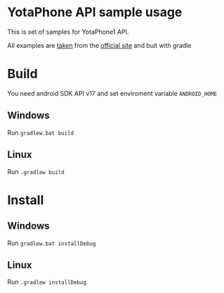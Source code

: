 # YotaPhone API sample usage
This is set of samples for YotaPhone1 API.

All examples are [taken](http://yotaphone.com/media/YotaPhone_API_usage_sample.zip) from the [official site](http://yotaphone.com/developer/docs/getting-started/code-examples-explanations/) and buit with gradle

# Build
You need android SDK API v17 and set enviroment variable `ANDROID_HOME`
## Windows
Run `gradlew.bat build`
## Linux
Run `.gradlew build`
# Install
## Windows
Run `gradlew.bat installDebug`
## Linux
Run `.gradlew installDebug`

